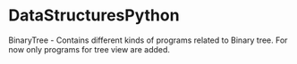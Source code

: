 # DataStructuresPython
 
 BinaryTree - Contains different kinds of programs related to Binary tree. For now only programs for tree view are added.
